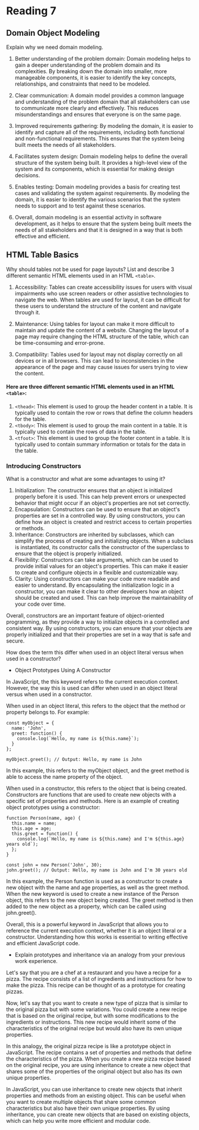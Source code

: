 # Reading 7

## Domain Object Modeling

Explain why we need domain modeling.

1. Better understanding of the problem domain: Domain modeling helps to gain a deeper understanding of the problem domain and its complexities. By breaking down the domain into smaller, more manageable components, it is easier to identify the key concepts, relationships, and constraints that need to be modeled.

2. Clear communication: A domain model provides a common language and understanding of the problem domain that all stakeholders can use to communicate more clearly and effectively. This reduces misunderstandings and ensures that everyone is on the same page.

3. Improved requirements gathering: By modeling the domain, it is easier to identify and capture all of the requirements, including both functional and non-functional requirements. This ensures that the system being built meets the needs of all stakeholders.

4. Facilitates system design: Domain modeling helps to define the overall structure of the system being built. It provides a high-level view of the system and its components, which is essential for making design decisions.

5. Enables testing: Domain modeling provides a basis for creating test cases and validating the system against requirements. By modeling the domain, it is easier to identify the various scenarios that the system needs to support and to test against these scenarios.

6. Overall, domain modeling is an essential activity in software development, as it helps to ensure that the system being built meets the needs of all stakeholders and that it is designed in a way that is both effective and efficient.

## HTML Table Basics

Why should tables not be used for page layouts?
List and describe 3 different semantic HTML elements used in an HTML `<table>`.

1. Accessibility: Tables can create accessibility issues for users with visual impairments who use screen readers or other assistive technologies to navigate the web. When tables are used for layout, it can be difficult for these users to understand the structure of the content and navigate through it.
2. Maintenance: Using tables for layout can make it more difficult to maintain and update the content of a website. Changing the layout of a page may require changing the HTML structure of the table, which can be time-consuming and error-prone.

3. Compatibility: Tables used for layout may not display correctly on all devices or in all browsers. This can lead to inconsistencies in the appearance of the page and may cause issues for users trying to view the content.

#### Here are three different semantic HTML elements used in an HTML `<table>`:

1. `<thead>`: This element is used to group the header content in a table. It is typically used to contain the row or rows that define the column headers for the table.
2. `<tbody>`: This element is used to group the main content in a table. It is typically used to contain the rows of data in the table.
3. `<tfoot>`: This element is used to group the footer content in a table. It is typically used to contain summary information or totals for the data in the table.

### Introducing Constructors

What is a constructor and what are some advantages to using it?

1. Initialization: The constructor ensures that an object is initialized properly before it is used. This can help prevent errors or unexpected behavior that might occur if an object's properties are not set correctly.
2. Encapsulation: Constructors can be used to ensure that an object's properties are set in a controlled way. By using constructors, you can define how an object is created and restrict access to certain properties or methods.
3. Inheritance: Constructors are inherited by subclasses, which can simplify the process of creating and initializing objects. When a subclass is instantiated, its constructor calls the constructor of the superclass to ensure that the object is properly initialized.
4. Flexibility: Constructors can take arguments, which can be used to provide initial values for an object's properties. This can make it easier to create and configure objects in a flexible and customizable way.
5. Clarity: Using constructors can make your code more readable and easier to understand. By encapsulating the initialization logic in a constructor, you can make it clear to other developers how an object should be created and used. This can help improve the maintainability of your code over time.

Overall, constructors are an important feature of object-oriented programming, as they provide a way to initialize objects in a controlled and consistent way. By using constructors, you can ensure that your objects are properly initialized and that their properties are set in a way that is safe and secure.

How does the term this differ when used in an object literal versus when used in a constructor?
- Object Prototypes Using A Constructor

In JavaScript, the this keyword refers to the current execution context. However, the way this is used can differ when used in an object literal versus when used in a constructor.

When used in an object literal, this refers to the object that the method or property belongs to. For example:

    const myObject = {
      name: 'John',
      greet: function() {
        console.log(`Hello, my name is ${this.name}`);
      }
    };

    myObject.greet(); // Output: Hello, my name is John

In this example, this refers to the myObject object, and the greet method is able to access the name property of the object.

When used in a constructor, this refers to the object that is being created. Constructors are functions that are used to create new objects with a specific set of properties and methods. Here is an example of creating object prototypes using a constructor:

    function Person(name, age) {
      this.name = name;
      this.age = age;
      this.greet = function() {
        console.log(`Hello, my name is ${this.name} and I'm ${this.age} years old`);
      };
    }

    const john = new Person('John', 30);
    john.greet(); // Output: Hello, my name is John and I'm 30 years old

In this example, the Person function is used as a constructor to create a new object with the name and age properties, as well as the greet method. When the new keyword is used to create a new instance of the Person object, this refers to the new object being created. The greet method is then added to the new object as a property, which can be called using john.greet().

Overall, this is a powerful keyword in JavaScript that allows you to reference the current execution context, whether it is an object literal or a constructor. Understanding how this works is essential to writing effective and efficient JavaScript code.

- Explain prototypes and inheritance via an analogy from your previous work experience.

Let's say that you are a chef at a restaurant and you have a recipe for a pizza. The recipe consists of a list of ingredients and instructions for how to make the pizza. This recipe can be thought of as a prototype for creating pizzas.

Now, let's say that you want to create a new type of pizza that is similar to the original pizza but with some variations. You could create a new recipe that is based on the original recipe, but with some modifications to the ingredients or instructions. This new recipe would inherit some of the characteristics of the original recipe but would also have its own unique properties.

In this analogy, the original pizza recipe is like a prototype object in JavaScript. The recipe contains a set of properties and methods that define the characteristics of the pizza. When you create a new pizza recipe based on the original recipe, you are using inheritance to create a new object that shares some of the properties of the original object but also has its own unique properties.

In JavaScript, you can use inheritance to create new objects that inherit properties and methods from an existing object. This can be useful when you want to create multiple objects that share some common characteristics but also have their own unique properties. By using inheritance, you can create new objects that are based on existing objects, which can help you write more efficient and modular code.